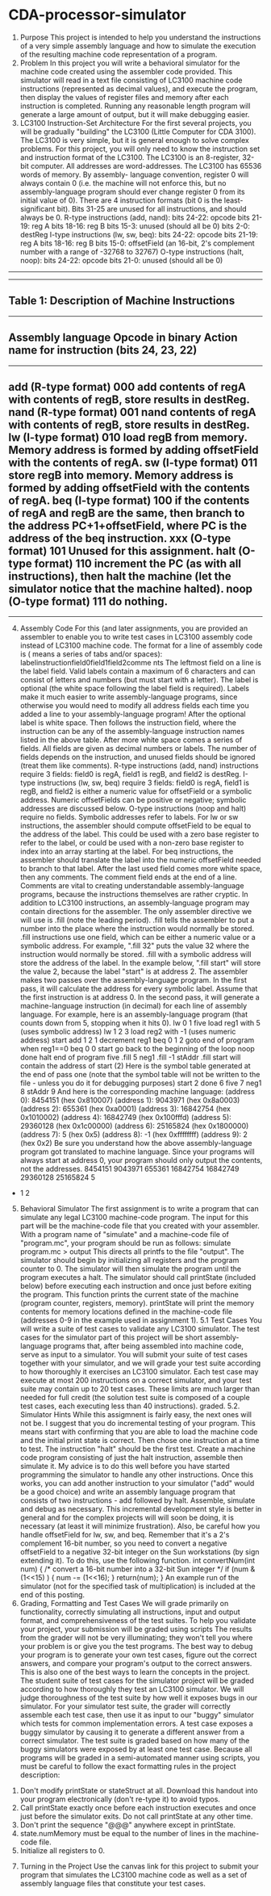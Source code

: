 # CDA-processor-simulator
1. Purpose
This project is intended to help you understand the instructions of a very
simple assembly language and how to simulate the execution of the
resulting
machine code representation of a program.
2. Problem
In this project you will write a behavioral simulator for the machine code
created using the assembler code provided. This simulator will read in a
text file
consisting of LC3100 machine code instructions (represented as decimal
values),
and execute the program, then display the values of register files and
memory
after each instruction is completed. Running any reasonable length program
will
generate a large amount of output, but it will make debugging easier.
3. LC3100 Instruction-Set Architecture
For the first several projects, you will be gradually "building" the
LC3100
(Little Computer for CDA 3100). The LC3100 is very simple, but it is
general
enough to solve complex problems. For this project, you will only need to
know
the instruction set and instruction format of the LC3100.
The LC3100 is an 8-register, 32-bit computer. All addresses are
word-addresses. The LC3100 has 65536 words of memory. By assembly-
language
convention, register 0 will always contain 0 (i.e. the machine will not
enforce
this, but no assembly-language program should ever change register 0 from
its
initial value of 0).
There are 4 instruction formats (bit 0 is the least-significant bit).
Bits
31-25 are unused for all instructions, and should always be 0.
R-type instructions (add, nand):
bits 24-22: opcode
bits 21-19: reg A
bits 18-16: reg B
bits 15-3: unused (should all be 0)
bits 2-0: destReg
I-type instructions (lw, sw, beq):
bits 24-22: opcode
bits 21-19: reg A
bits 18-16: reg B
bits 15-0: offsetField (an 16-bit, 2's complement number with a range
of
-32768 to 32767)
O-type instructions (halt, noop):
bits 24-22: opcode
bits 21-0: unused (should all be 0)
--------------------------------------------------------------------------
-----
Table 1: Description of Machine Instructions
--------------------------------------------------------------------------
-----
Assembly language Opcode in binary Action
name for instruction (bits 24, 23, 22)
--------------------------------------------------------------------------
-----
add (R-type format) 000 add contents of regA with
contents of regB,
store
results in
destReg.
nand (R-type format) 001 nand contents of regA with
contents of regB,
store
results in
destReg.
lw (I-type format) 010 load regB from memory. Memory
address is formed
by adding
offsetField with
the contents of
regA.
sw (I-type format) 011 store regB into memory. Memory
address is formed
by adding
offsetField with
the contents of
regA.
beq (I-type format) 100 if the contents of regA and
regB are the
same, then branch
to the address
PC+1+offsetField,
where PC is the
address of the
beq instruction.
xxx (O-type format) 101 Unused for this assignment.
halt (O-type format) 110 increment the PC (as with all
instructions),
then halt the
machine (let the
simulator
notice that the
machine
halted).
noop (O-type format) 111 do nothing.
--------------------------------------------------------------------------
-----
4. Assembly Code
For this (and later assignments, you are provided an assembler to enable
you to
write test cases in LC3100 assembly code instead of LC3100 machine code.
The format for a line of assembly code is (<white> means a series of tabs
and/or spaces):
label<white>instruction<white>field0<white>field1<white>field2<white>comme
nts
The leftmost field on a line is the label field. Valid labels contain a
maximum of 6 characters and can consist of letters and numbers (but must
start
with a letter). The label is optional (the white space following the label
field is required). Labels make it much easier to write assembly-language
programs, since otherwise you would need to modify all address fields each
time
you added a line to your assembly-language program!
After the optional label is white space. Then follows the instruction
field,
where the instruction can be any of the assembly-language instruction
names
listed in the above table. After more white space comes a series of
fields.
All fields are given as decimal numbers or labels. The number of fields
depends on the instruction, and unused fields should be ignored (treat
them
like comments).
R-type instructions (add, nand) instructions require 3 fields: field0
is regA, field1 is regB, and field2 is destReg.
I-type instructions (lw, sw, beq) require 3 fields: field0 is regA,
field1
is regB, and field2 is either a numeric value for offsetField or a
symbolic
address. Numeric offsetFields can be positive or negative; symbolic
addresses are discussed below.
O-type instructions (noop and halt) require no fields.
Symbolic addresses refer to labels. For lw or sw instructions, the
assembler
should compute offsetField to be equal to the address of the label. This
could
be used with a zero base register to refer to the label, or could be used
with
a non-zero base register to index into an array starting at the label.
For beq
instructions, the assembler should translate the label into the numeric
offsetField needed to branch to that label.
After the last used field comes more white space, then any comments. The
comment field ends at the end of a line. Comments are vital to creating
understandable assembly-language programs, because the instructions
themselves
are rather cryptic.
In addition to LC3100 instructions, an assembly-language program may
contain
directions for the assembler. The only assembler directive we will use is
.fill
(note the leading period). .fill tells the assembler to put a number into
the
place where the instruction would normally be stored. .fill instructions
use
one field, which can be either a numeric value or a symbolic address. For
example, ".fill 32" puts the value 32 where the instruction would normally
be
stored. .fill with a symbolic address will store the address of the
label.
In the example below, ".fill start" will store the value 2, because the
label
"start" is at address 2.
The assembler makes two passes over the assembly-language program. In the
first pass, it will calculate the address for every symbolic label.
Assume
that the first instruction is at address 0. In the second pass, it will
generate a machine-language instruction (in decimal) for each line of
assembly
language. For example, here is an assembly-language program (that counts
down
from 5, stopping when it hits 0).
lw 0 1 five load reg1 with 5 (uses symbolic address)
lw 1 2 3 load reg2 with -1 (uses numeric address)
start add 1 2 1 decrement reg1
beq 0 1 2 goto end of program when reg1==0
beq 0 0 start go back to the beginning of the loop
noop
done halt end of program
five .fill 5
neg1 .fill -1
stAddr .fill start will contain the address of start (2)
Here is the symbol table generated at the end of pass one (note that the
symbol
table will not be written to the file - unless you do it for debugging
purposes)
start 2
done 6
five 7
neg1 8
stAddr 9
And here is the corresponding machine language:
(address 0): 8454151 (hex 0x810007)
(address 1): 9043971 (hex 0x8a0003)
(address 2): 655361 (hex 0xa0001)
(address 3): 16842754 (hex 0x1010002)
(address 4): 16842749 (hex 0x100fffd)
(address 5): 29360128 (hex 0x1c00000)
(address 6): 25165824 (hex 0x1800000)
(address 7): 5 (hex 0x5)
(address 8): -1 (hex 0xffffffff)
(address 9): 2 (hex 0x2)
Be sure you understand how the above assembly-language program got
translated
to machine language.
Since your programs will always start at address 0, your program should
only
output the contents, not the addresses.
8454151
9043971
655361
16842754
16842749
29360128
25165824
5
- 1
2
5. Behavioral Simulator
The first assignment is to write a program that can simulate any
legal LC3100 machine-code program. The input for this part will be the
machine-code file that you created with your assembler. With a program
name
of "simulate" and a machine-code file of "program.mc", your program should
be
run as follows:
simulate program.mc > output
This directs all printfs to the file "output".
The simulator should begin by initializing all registers and the program
counter to 0. The simulator will then simulate the program until the
program
executes a halt.
The simulator should call printState (included below) before executing
each
instruction and once just before exiting the program. This function
prints the
current state of the machine (program counter, registers, memory).
printState
will print the memory contents for memory locations defined in the
machine-code
file (addresses 0-9 in the example used in assignment 1).
5.1 Test Cases
You will write a suite of test cases to validate any LC3100 simulator.
The test cases for the simulator part of this project will be short
assembly-language programs that, after being assembled into machine code,
serve
as input to a simulator. You will submit your suite of test cases
together
with your simulator, and we will grade your test suite according to how
thoroughly it exercises an LC3100 simulator. Each test case may execute
at
most 200 instructions on a correct simulator, and your test suite may
contain
up to 20 test cases. These limits are much larger than needed for full
credit
(the solution test suite is composed of a couple test cases, each
executing
less than 40 instructions).
graded.
5.2. Simulator Hints
While this assigmnent is fairly easy, the next ones will not be. I
suggest that
you do incremental testing of your program. This means start with
confirming
that you are able to load the machine code and the initial print state is
correct.
Then chose one instruction at a time to test. The instruction "halt"
should be the
first test. Create a machine code program consisting of just the halt
instruction,
assemble then simulate it. My advice is to do this well before you have
started
programming the simulator to handle any other instructions. Once this
works, you
can add another instruction to your simulator ("add" would be a good
choice) and
write an assembly language program that consists of two instructions - add
followed
by halt. Assemble, simulate and debug as necessary. This incremental
development
style is better in general and for the complex projects will will soon be
doing,
it is necessary (at least it will minimize frustration).
Also, be careful how you handle offsetField for lw, sw, and beq. Remember
that it's
a 2's complement 16-bit number, so you need to convert a negative
offsetField
to a negative 32-bit integer on the Sun workstations (by sign extending
it).
To do this, use the following function.
int
convertNum(int num)
{
/* convert a 16-bit number into a 32-bit Sun integer */
if (num & (1<<15) ) {
num -= (1<<16);
}
return(num);
}
An example run of the simulator (not for the specified task of
multiplication)
is included at the end of this posting.
6. Grading, Formatting and Test Cases
We will grade primarily on functionality, correctly simulating all
instructions, input and output format, and comprehensiveness of the
test suites.
To help you validate your project, your submission will be graded
using scripts The results from the grader will not be very illuminating;
they won't tell you where your problem is or give you the test programs.
The best way to debug your program is to generate your own test cases,
figure out the correct answers, and compare your program's output to the
correct answers. This is also one of the best ways to learn the concepts
in the project.
The student suite of test cases for the simulator project will be graded
according to how thoroughly they test an LC3100 simulator. We will judge
thoroughness of the test suite by how well it exposes bugs in our
simulator.
For your simulator test suite, the grader will correctly assemble each
test case, then use it as input to our "buggy" simulator which tests for
common implementation errors. A test case exposes a buggy simulator by
causing it to generate a different answer from a correct simulator.
The test suite is graded based on how many of the buggy simulators were
exposed by at least one test case.
Because all programs will be graded in a semi-automated manner using
scripts,
you must be careful to follow the exact formatting rules in the project
description:
1) Don't modify printState or stateStruct at all. Download
this handout into your program electronically (don't re-type it) to
avoid typos.
2) Call printState exactly once before each instruction
executes and once just before the simulator exits. Do not call
printState at any other time.
3) Don't print the sequence "@@@" anywhere except in printState.
4) state.numMemory must be equal to the number of lines in the
machine-code file.
5) Initialize all registers to 0.
7. Turning in the Project
Use the canvas link for this project to submit your program that simulates
the
LC3100 machine code as well as a set of assembly language files that
constitute
your test cases.